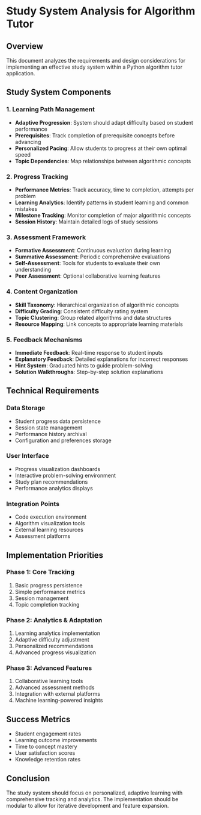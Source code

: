 # Study System Analysis for Algorithm Tutor

## Overview
This document analyzes the requirements and design considerations for implementing an effective study system within a Python algorithm tutor application.

## Study System Components

### 1. Learning Path Management
- **Adaptive Progression**: System should adapt difficulty based on student performance
- **Prerequisites**: Track completion of prerequisite concepts before advancing
- **Personalized Pacing**: Allow students to progress at their own optimal speed
- **Topic Dependencies**: Map relationships between algorithmic concepts

### 2. Progress Tracking
- **Performance Metrics**: Track accuracy, time to completion, attempts per problem
- **Learning Analytics**: Identify patterns in student learning and common mistakes
- **Milestone Tracking**: Monitor completion of major algorithmic concepts
- **Session History**: Maintain detailed logs of study sessions

### 3. Assessment Framework
- **Formative Assessment**: Continuous evaluation during learning
- **Summative Assessment**: Periodic comprehensive evaluations
- **Self-Assessment**: Tools for students to evaluate their own understanding
- **Peer Assessment**: Optional collaborative learning features

### 4. Content Organization
- **Skill Taxonomy**: Hierarchical organization of algorithmic concepts
- **Difficulty Grading**: Consistent difficulty rating system
- **Topic Clustering**: Group related algorithms and data structures
- **Resource Mapping**: Link concepts to appropriate learning materials

### 5. Feedback Mechanisms
- **Immediate Feedback**: Real-time response to student inputs
- **Explanatory Feedback**: Detailed explanations for incorrect responses
- **Hint System**: Graduated hints to guide problem-solving
- **Solution Walkthroughs**: Step-by-step solution explanations

## Technical Requirements

### Data Storage
- Student progress data persistence
- Session state management
- Performance history archival
- Configuration and preferences storage

### User Interface
- Progress visualization dashboards
- Interactive problem-solving environment
- Study plan recommendations
- Performance analytics displays

### Integration Points
- Code execution environment
- Algorithm visualization tools
- External learning resources
- Assessment platforms

## Implementation Priorities

### Phase 1: Core Tracking
1. Basic progress persistence
2. Simple performance metrics
3. Session management
4. Topic completion tracking

### Phase 2: Analytics & Adaptation
1. Learning analytics implementation
2. Adaptive difficulty adjustment
3. Personalized recommendations
4. Advanced progress visualization

### Phase 3: Advanced Features
1. Collaborative learning tools
2. Advanced assessment methods
3. Integration with external platforms
4. Machine learning-powered insights

## Success Metrics
- Student engagement rates
- Learning outcome improvements
- Time to concept mastery
- User satisfaction scores
- Knowledge retention rates

## Conclusion
The study system should focus on personalized, adaptive learning with comprehensive tracking and analytics. The implementation should be modular to allow for iterative development and feature expansion.